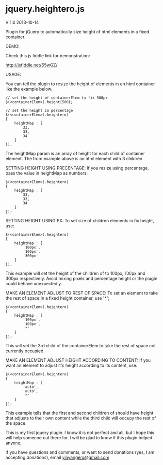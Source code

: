jquery.heightero.js
===================

V 1.0 
2013-10-14

Plugin for jQuery to automatically size height of html elements in a fixed container.

DEMO:

Check this js fiddle link for demonstration:

http://jsfiddle.net/65wGZ/


USAGE:

You can tell the plugin to resize the height of elements in an html container like the example below.

    // set the height of containerElem to fix 500px
    $(<containerElem>).height(500); 

    // set the height in percentage
    $(<containerElem>).heightero(
    {
        heightMap : [
            33,
            33,
            34
        ]
    });

The heightMap param is an array of height for each child of container element. The <containerElem> from example above is an html element with 3 children.

SETTING HEIGHT USING PRECENTAGE:
If you resize using percentage, pass the value in heightMap as numbers:

    $(<containerElem>).heightero(
    {
        heightMap : [
            33,
            33,
            34
        ]
    });

SETTING HEIGHT USING PX:
To set size of children elements in fix height, use:

    $(<containerElem>).heightero(
    {
        heightMap : [
            '100px',
            '100px',
            '300px'
        ]
    });

This example will set the height of the children of <containerElem> to 100px, 100px and 300px respectively. Avoid mixing pixels and percentage height or the plugin could behave unexpectedly.

MAKE AN ELEMENT ADJUST TO REST OF SPACE:
To set an element to take the rest of space in a fixed height container, use '*';

    $(<containerElem>).heightero(
    {
        heightMap : [
            '100px',
            '100px',
            '*'
        ]
    });

This will set the 3rd child of the containerElem to take the rest of space not currently occupied.

MAKE AN ELEMENT ADJUST HEIGHT ACCORDING TO CONTENT:
If you want an element to adjust it's height according to its content, use:

    $(<containerElem>).heightero(
    {
        heightMap : [
            'auto',
            'auto',
            '*'
        ]
    });

This example tells that the first and second children of <containerElem> should have height that adjusts to their own content while the third child will occupy the rest of the space.

This is my first jquery plugin. I know it is not perfect and all, but I hope this will help someone out there for. I will be glad to know if this plugin helped anyone.

If you have questions and comments, or want to send donations (yes, I am accepting donations), email yinyangero@gmail.com


